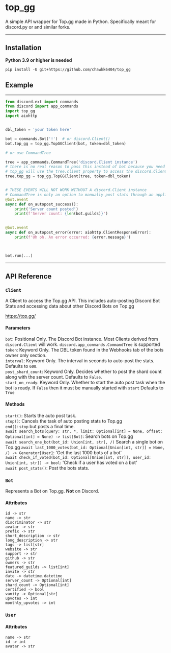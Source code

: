 # top_gg

A simple API wrapper for Top.gg made in Python.
Specifically meant for discord.py or and similar forks.

-----
## Installation
**Python 3.9 or higher is needed**
```shell
pip install -U git+https://github.com/chawkk6404/top_gg
```


## Example

----------
```py
from discord.ext import commands
from discord import app_commands
import top_gg
import aiohttp


dbl_token = 'your token here'

bot = commands.Bot('!')  # or discord.Client()
bot.top_gg = top_gg.TopGGClient(bot, token=dbl_token)

# or use CommandTree

tree = app_commands.CommandTree('discord.Client instance')
# there is no real reason to pass this instead of bot because you need a discord.Client instance both ways
# top_gg will use the tree.client property to access the discord.Client instance
tree.top_gg = top_gg.TopGGClient(tree, token=dbl_token)


# THESE EVENTS WILL NOT WORK WITHOUT A discord.Client instance
# CommandTree is only an option to manually post stats through an application command from an owner
@bot.event
async def on_autopost_success():
    print('Server count posted')
    print(f'Server count: {len(bot.guilds)}')
    

@bot.event
async def on_autopost_error(error: aiohttp.ClientResponseError):
    print(f'Uh oh. An error occurred: {error.message}')
    


bot.run(...)
```

______
## API Reference

### `Client`
A Client to access the Top.gg API. This includes auto-posting Discord Bot Stats
and accessing data about other Discord Bots on Top.gg

https://top.gg/

#### Parameters
`bot`: Positional Only. The Discord Bot instance. Most Clients derived from `discord.Client` will work. `discord.app_commands.CommandTree` is supported \
`token`: Keyword Only. The DBL token found in the Webhooks tab of the bots owner only section. \
`interval`: Keyword Only. The interval in seconds to auto-post the stats.
            Defaults to `600`. \
`post_shard_count`: Keyword Only. Decides whether to post the shard count along with the server count.
            Defaults to `False`. \
`start_on_ready`: Keyword Only. Whether to start the auto post task when the bot is ready.
            If `False` then it must be manually started with `start`
            Defaults to `True` 

#### Methods
`start()`: Starts the auto post task. \
`stop()`: Cancels the task of auto posting stats to Top.gg \
`end()`: `stop` but posts a final time. \
`await search_bots(query: str, *, limit: Optional[int] = None, offset: Optional[int] = None) -> list[Bot]`: Search bots on Top.gg \
`await search_one_bot(bot_id: Union[int, str], /)` Search a single bot on Top.gg
`await last_1000_votes(bot_id: Optional[Union[int, str]] = None, /) -> Generator[User]`: 'Get the last 1000 bots of a bot' \
`await check_if_voted(bot_id: Optional[Union[int, str]], user_id: Union[int, str]) -> bool`: 'Check if a user has voted on a bot' \
`await post_stats()`: Post the bots stats.

### `Bot`
Represents a Bot on Top.gg. **Not** on Discord.

#### Attributes
`id -> str` \
`name -> str` \
`discriminator -> str` \
`avatar -> str` \
`prefix -> str` \
`short_description -> str` \
`long_description -> str` \
`tags -> list[str]` \
`website -> str` \
`support -> str` \
`github -> str` \
`owners -> str` \
`featured_guilds -> list[int]` \
`invite -> str` \
`date -> datetime.datetime` \
`server_count -> Optional[int]` \
`shard_count -> Optional[int]` \
`certified -> bool` \
`vanity -> Optional[str]` \
`upvotes -> int` \
`monthly_upvotes -> int`

### `User`

#### Attributes
`name -> str` \
`id -> int` \
`avatar -> str`





